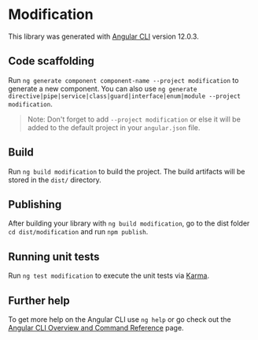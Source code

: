 # Modification

This library was generated with [Angular CLI](https://github.com/angular/angular-cli) version 12.0.3.

## Code scaffolding

Run `ng generate component component-name --project modification` to generate a new component. You can also use `ng generate directive|pipe|service|class|guard|interface|enum|module --project modification`.
> Note: Don't forget to add `--project modification` or else it will be added to the default project in your `angular.json` file. 

## Build

Run `ng build modification` to build the project. The build artifacts will be stored in the `dist/` directory.

## Publishing

After building your library with `ng build modification`, go to the dist folder `cd dist/modification` and run `npm publish`.

## Running unit tests

Run `ng test modification` to execute the unit tests via [Karma](https://karma-runner.github.io).

## Further help

To get more help on the Angular CLI use `ng help` or go check out the [Angular CLI Overview and Command Reference](https://angular.io/cli) page.
